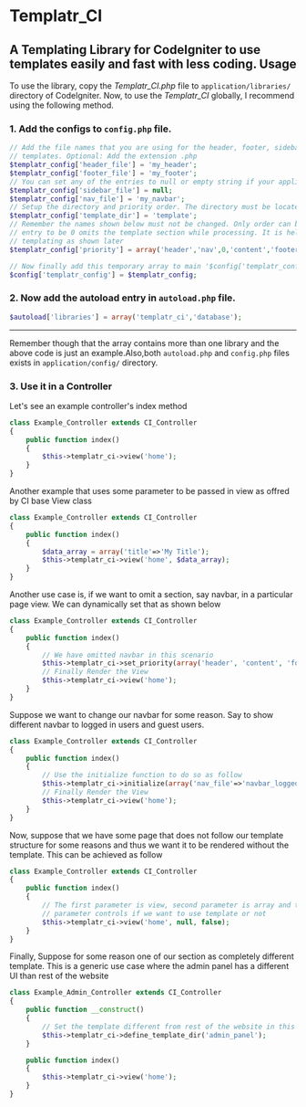 Templatr_CI
==========
A Templating Library for CodeIgniter to use templates easily and fast with less coding.
Usage
-------
To use the library, copy the _Templatr_CI.php_ file to `application/libraries/` directory of CodeIgniter.
Now, to use the _Templatr_CI_ globally, I recommend using the following method.
### 1. Add the configs to `config.php` file.
```php
// Add the file names that you are using for the header, footer, sidebar and navbar
// templates. Optional: Add the extension .php
$templatr_config['header_file'] = 'my_header';
$templatr_config['footer_file'] = 'my_footer';
// You can set any of the entries to null or empty string if your application is not using it
$templatr_config['sidebar_file'] = null;
$templatr_config['nav_file'] = 'my_navbar';
// Setup the directory and priority order. The directory must be located at application/views/
$templatr_config['template_dir'] = 'template';
// Remember the names shown below must not be changed. Only order can be changed. Setting an 
// entry to be 0 omits the template section while processing. It is helpful when used in dynamic
// templating as shown later
$templatr_config['priority'] = array('header','nav',0,'content','footer'); 

// Now finally add this temporary array to main '$config['templatr_config']' array
$config['templatr_config'] = $templatr_config;
```
### 2. Now add the autoload entry in `autoload.php` file.
```php
$autoload['libraries'] = array('templatr_ci','database');
```
---
Remember though that the array contains more than one library and the above code is just an example.Also,both `autoload.php` and `config.php` files exists in `application/config/` directory.
### 3. Use it in a Controller
Let's see an example controller's index method
```php
class Example_Controller extends CI_Controller
{
    public function index()
    {
        $this->templatr_ci->view('home');
    }
}
```
Another example that uses some parameter to be passed in view as offred by CI base View class
```php
class Example_Controller extends CI_Controller
{
    public function index() 
    {
        $data_array = array('title'=>'My Title');
        $this->templatr_ci->view('home', $data_array);
    }
}
```
Another use case is, if we want to omit a section, say navbar, in a particular page view. We can dynamically set that as shown below
```php
class Example_Controller extends CI_Controller
{
    public function index()
    {
        // We have omitted navbar in this scenario
        $this->templatr_ci->set_priority(array('header', 'content', 'footer'));
        // Finally Render the View
        $this->templatr_ci->view('home');
    }
}
```
Suppose we want to change our navbar for some reason. Say to show different navbar to logged in users and guest users.
```php
class Example_Controller extends CI_Controller
{
    public function index()
    {
        // Use the initialize function to do so as follow
        $this->templatr_ci->initialize(array('nav_file'=>'navbar_logged_in'));
        // Finally Render the View
        $this->templatr_ci->view('home');
    }
}
```
Now, suppose that we have some page that does not follow our template structure for some reasons and thus we want it to be rendered without the template. This can be achieved as follow
```php
class Example_Controller extends CI_Controller
{
    public function index()
    {
        // The first parameter is view, second parameter is array and third 
        // parameter controls if we want to use template or not
        $this->templatr_ci->view('home', null, false);
    }
}
```
Finally, Suppose for some reason one of our section as completely different template. This is a generic use case where the admin panel has a different UI than rest of the website
```php
class Example_Admin_Controller extends CI_Controller
{
    public function __construct()
    {
        // Set the template different from rest of the website in this section
        $this->templatr_ci->define_template_dir('admin_panel');
    }

    public function index()
    {
        $this->templatr_ci->view('home');
    }
}
```
